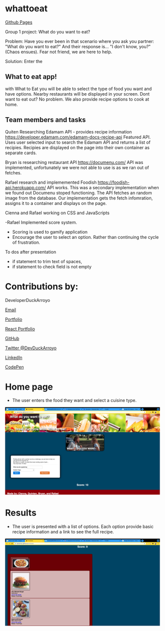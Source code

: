 # whattoeat

[Github Pages](https://duckarroyo.github.io/whattoeat)

Group 1 project: What do you want to eat?

Problem: Have you ever been in that scenario where you ask you partner:
"What do you want to eat?"
And their response is... "I don't know, you?"
(Chaos ensues).
Fear not friend, we are here to help.

Solution:
Enter the

## What to eat app!

with What to Eat you will be able to select the type of food you want and have options.
Nearby restaurants will be displayed in your screen.
Dont want to eat out? No problem. We also provide recipe options to cook at home.

## Team members and tasks

Quiten
Researching Edamam API - provides recipe information
https://developer.edamam.com/edamam-docs-recipe-api
Featured API.
Uses user selected input to search the Edamam API and returns a list of recipies.
Recipies are displayed on the page into their own container as separate cards.

Bryan is researching restaurant API
https://documenu.com/
API was implemented, unfortunately we were not able to use is as we ran out of fetches.

Rafael research and implememented Foodish
https://foodish-api.herokuapp.com/
API works. This was a secondary implementation when we found out Documenu stoped functioning.
The API fetches an random image from the database.
Our implementation gets the fetch infomration, assigns it to a container and displays on the page.

Cienna and Rafael working on CSS and JavaScripts

-Rafael
Implemented score system.

- Scoring is used to gamify application
- Encourage the user to select an option. Rather than continuing the cycle of frustration.

To dos after presentation

- if statement to trim text of spaces,
- if statement to check field is not empty

# Contributions by:

DeveloperDuckArroyo

[Email](mailto:DeveloperDuckArroyo@gmail.com)

[Portfolio](https://duckarroyo.github.io/portfolio/)

[React Portfolio](https://peaceful-journey-85026.herokuapp.com/)

[GitHub](https://github.com/DuckArroyo)

[Twitter @DevDuckArroyo](https://twitter.com/DevDuckArroyo)

[LinkedIn](https://www.linkedin.com/in/duckarroyo)

[CodePen](https://codepen.io/DeveloperDuckArroyo)

# Home page

- The user enters the food they want and select a cuisine type.

<img src="./images/Screen Shot 2021-09-23 at 7.03.51 PM.png">

# Results

- The user is presented with a list of options. Each option provide basic recipe information and a link to see the full recipe.

<img src="./images/Screen Shot 2021-09-23 at 7.04.25 PM.png">
